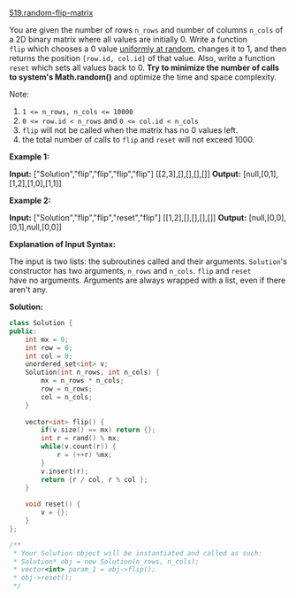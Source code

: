[519.random-flip-matrix](https://leetcode.com/problems/random-flip-matrix/)  

You are given the number of rows `n_rows` and number of columns `n_cols` of a 2D binary matrix where all values are initially 0. Write a function `flip` which chooses a 0 value [uniformly at random](https://en.wikipedia.org/wiki/Discrete_uniform_distribution), changes it to 1, and then returns the position `[row.id, col.id]` of that value. Also, write a function `reset` which sets all values back to 0. **Try to minimize the number of calls to system's Math.random()** and optimize the time and space complexity.

Note:

1.  `1 <= n_rows, n_cols <= 10000`
2.  `0 <= row.id < n_rows` and `0 <= col.id < n_cols`
3.  `flip` will not be called when the matrix has no 0 values left.
4.  the total number of calls to `flip` and `reset` will not exceed 1000.

**Example 1:**

**Input:** \["Solution","flip","flip","flip","flip"\] \[\[2,3\],\[\],\[\],\[\],\[\]\]
**Output:** \[null,\[0,1\],\[1,2\],\[1,0\],\[1,1\]\]

**Example 2:**

**Input:** \["Solution","flip","flip","reset","flip"\] \[\[1,2\],\[\],\[\],\[\],\[\]\]
**Output:** \[null,\[0,0\],\[0,1\],null,\[0,0\]\]

**Explanation of Input Syntax:**

The input is two lists: the subroutines called and their arguments. `Solution`'s constructor has two arguments, `n_rows` and `n_cols`. `flip` and `reset` have no arguments. Arguments are always wrapped with a list, even if there aren't any.  



**Solution:**  

```cpp
class Solution {
public:
    int mx = 0;
    int row = 0;
    int col = 0;
    unordered_set<int> v;
    Solution(int n_rows, int n_cols) {
        mx = n_rows * n_cols;
        row = n_rows;
        col = n_cols;
    }
    
    vector<int> flip() {
        if(v.size() == mx) return {};
        int r = rand() % mx;
        while(v.count(r)) {
            r = (++r) %mx;
        }
        v.insert(r);
        return {r / col, r % col };
    }
    
    void reset() {
        v = {};
    }
};

/**
 * Your Solution object will be instantiated and called as such:
 * Solution* obj = new Solution(n_rows, n_cols);
 * vector<int> param_1 = obj->flip();
 * obj->reset();
 */
```
      